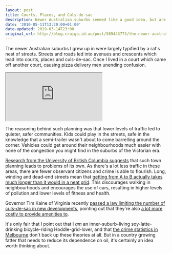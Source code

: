 ```yaml
---
layout: post
title: Courts, Places, and Culs-de-sac
description: Newer Australian suburbs seemed like a good idea, but are terrible in practice.
date: '2010-05-11T13:20:00+01:00'
date-updated: 2019-03-14T23:00
original_url: http://blog.craiga.id.au/post/589443773/the-newer-australian-suburbs-i-grew-up-in-were
---
```

The newer Australian suburbs I grew up in were largely typified by a rat's nest of streets. Streets and roads led into avenues and crescents which lead into courts, places and culs-de-sac. Once I lived in a court which came off another court, causing pizza delivery men unending confusion.

<iframe class="map" src="https://www.google.com/maps/embed/v1/place?key=AIzaSyBRCi8f2zsaX47QpIT_n8RYlWS1GCWYI_k&q=Coral%20Court%2C%20Hoppers%20Crossing%2C%20Australia&zoom=15"></iframe>



The reasoning behind such planning was that lower levels of traffic led to quieter, safer communities. Kids could play in the streets, safe in the knowledge that a semi-trailer wasn't about to come barrelling around the corner. Vehicles could get around their neighbourhoods much easier with none of the congestion you might find in the suburbs of the Victorian era.

[Research from the University of British Columbia suggests](http://hbr.org/2010/05/back-to-the-city/sb1 "The Unintended Consequences of Culs-de-sac") that such town planning leads to problems of its own. As there's a lot less traffic in these areas, there are fewer observant citizens and crime is able to flourish. Long, winding and dead-end streets mean that [getting from A to B actually takes much longer than it would in a neat grid](http://hbr.org/2010/05/back-to-the-city/sb1). This discourages walking in neighbourhoods and encourages the use of cars, resulting in higher levels of pollution and lower levels of fitness and health.

Governor Tim Kaine of Virginia recently [passed a law limiting the number of culs-de-sac in new developments](http://www.nbc29.com/global/story.asp?s=10077757), pointing out that they're also [a lot more costly to provide amenities to](http://www.nytimes.com/projects/magazine/ideas/2009/#design-2).

It's only fair that I point out that I _am_ an inner-suburb-living soy-latte-drinking bicycle-riding Hoddle-grid-lover, and that [the crime statistics in Melbourne](http://www.police.vic.gov.au/content.asp?Document_ID=782 "Crime Statistics from Victoria Police") don't back up these theories at all. But in a country growing fatter that needs to reduce its dependence on oil, it's certainly an idea worth thinking about.


